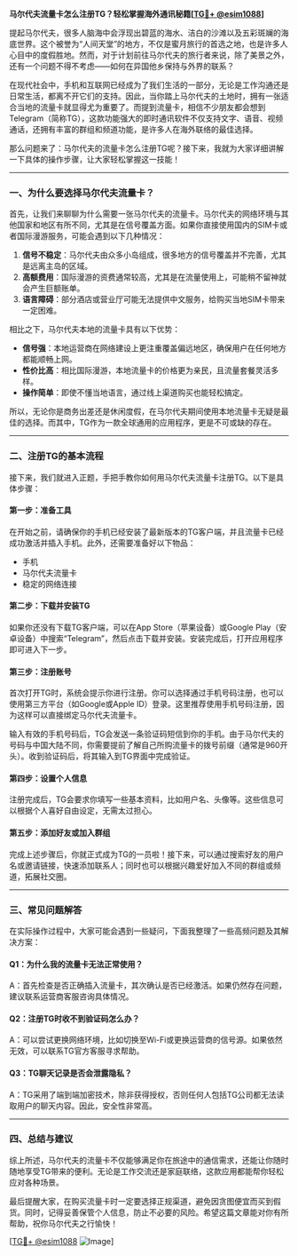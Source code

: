 **马尔代夫流量卡怎么注册TG？轻松掌握海外通讯秘籍[[TG💪+ @esim1088](https://t.me/s/esim1088)]**

提起马尔代夫，很多人脑海中会浮现出碧蓝的海水、洁白的沙滩以及五彩斑斓的海底世界。这个被誉为“人间天堂”的地方，不仅是蜜月旅行的首选之地，也是许多人心目中的度假胜地。然而，对于计划前往马尔代夫的旅行者来说，除了美景之外，还有一个问题不得不考虑——如何在异国他乡保持与外界的联系？

在现代社会中，手机和互联网已经成为了我们生活的一部分，无论是工作沟通还是日常生活，都离不开它们的支持。因此，当你踏上马尔代夫的土地时，拥有一张适合当地的流量卡就显得尤为重要了。而提到流量卡，相信不少朋友都会想到Telegram（简称TG），这款功能强大的即时通讯软件不仅支持文字、语音、视频通话，还拥有丰富的群组和频道功能，是许多人在海外联络的最佳选择。

那么问题来了：马尔代夫的流量卡怎么注册TG呢？接下来，我就为大家详细讲解一下具体的操作步骤，让大家轻松掌握这一技能！

---

### **一、为什么要选择马尔代夫流量卡？**

首先，让我们来聊聊为什么需要一张马尔代夫的流量卡。马尔代夫的网络环境与其他国家和地区有所不同，尤其是在信号覆盖方面。如果你直接使用国内的SIM卡或者国际漫游服务，可能会遇到以下几种情况：

1. **信号不稳定**：马尔代夫由众多小岛组成，很多地方的信号覆盖并不完善，尤其是远离主岛的区域。
2. **高额费用**：国际漫游的资费通常较高，尤其是在流量使用上，可能稍不留神就会产生巨额账单。
3. **语言障碍**：部分酒店或营业厅可能无法提供中文服务，给购买当地SIM卡带来一定困难。

相比之下，马尔代夫本地的流量卡具有以下优势：
- **信号强**：本地运营商在网络建设上更注重覆盖偏远地区，确保用户在任何地方都能顺畅上网。
- **性价比高**：相比国际漫游，本地流量卡的价格更为亲民，且流量套餐灵活多样。
- **操作简单**：即使不懂当地语言，通过线上渠道购买也能轻松搞定。

所以，无论你是商务出差还是休闲度假，在马尔代夫期间使用本地流量卡无疑是最佳的选择。而其中，TG作为一款全球通用的应用程序，更是不可或缺的存在。

---

### **二、注册TG的基本流程**

接下来，我们就进入正题，手把手教你如何用马尔代夫流量卡注册TG。以下是具体步骤：

#### **第一步：准备工具**
在开始之前，请确保你的手机已经安装了最新版本的TG客户端，并且流量卡已经成功激活并插入手机。此外，还需要准备好以下物品：
- 手机
- 马尔代夫流量卡
- 稳定的网络连接

#### **第二步：下载并安装TG**
如果你还没有下载TG客户端，可以在App Store（苹果设备）或Google Play（安卓设备）中搜索“Telegram”，然后点击下载并安装。安装完成后，打开应用程序即可进入下一步。

#### **第三步：注册账号**
首次打开TG时，系统会提示你进行注册。你可以选择通过手机号码注册，也可以使用第三方平台（如Google或Apple ID）登录。这里推荐使用手机号码注册，因为这样可以直接绑定马尔代夫流量卡。

输入有效的手机号码后，TG会发送一条验证码短信到你的手机。由于马尔代夫的号码与中国大陆不同，你需要提前了解自己所购流量卡的拨号前缀（通常是960开头）。收到验证码后，将其输入到TG界面中完成验证。

#### **第四步：设置个人信息**
注册完成后，TG会要求你填写一些基本资料，比如用户名、头像等。这些信息可以根据个人喜好自由设定，无需太过担心。

#### **第五步：添加好友或加入群组**
完成上述步骤后，你就正式成为TG的一员啦！接下来，可以通过搜索好友的用户名或邀请链接，快速添加联系人；同时也可以根据兴趣爱好加入不同的群组或频道，拓展社交圈。

---

### **三、常见问题解答**

在实际操作过程中，大家可能会遇到一些疑问，下面我整理了一些高频问题及其解决方案：

#### **Q1：为什么我的流量卡无法正常使用？**
A：首先检查是否正确插入流量卡，其次确认是否已经激活。如果仍然存在问题，建议联系运营商客服咨询具体情况。

#### **Q2：注册TG时收不到验证码怎么办？**
A：可以尝试更换网络环境，比如切换至Wi-Fi或更换运营商的信号源。如果依然无效，可以联系TG官方客服寻求帮助。

#### **Q3：TG聊天记录是否会泄露隐私？**
A：TG采用了端到端加密技术，除非获得授权，否则任何人包括TG公司都无法读取用户的聊天内容。因此，安全性非常高。

---

### **四、总结与建议**

综上所述，马尔代夫的流量卡不仅能够满足你在旅途中的通信需求，还能让你随时随地享受TG带来的便利。无论是工作交流还是家庭联络，这款应用都能帮你轻松应对各种场景。

最后提醒大家，在购买流量卡时一定要选择正规渠道，避免因贪图便宜而买到假货。同时，记得妥善保管个人信息，防止不必要的风险。希望这篇文章能对你有所帮助，祝你马尔代夫之行愉快！

[[TG💪+ @esim1088](https://t.me/s/esim1088) ![Image](https://i.postimg.cc/4NQfJmqS/Snipaste-2025-05-13-00-14-12.png)]